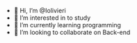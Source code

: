 - 👋 Hi, I’m @Iolivieri
- 👀 I’m interested in to study
- 🌱 I’m currently learning programming
- 💞️ I’m looking to collaborate on Back-end



<!---
Iolivieri/Iolivieri is a ✨ special ✨ repository because its `README.md` (this file) appears on your GitHub profile.
You can click the Preview link to take a look at your changes.
--->
